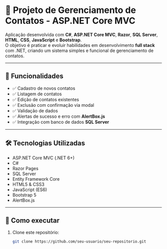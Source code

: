 # 📒 Projeto de Gerenciamento de Contatos - ASP.NET Core MVC

Aplicação desenvolvida com **C#**, **ASP.NET Core MVC**, **Razor**, **SQL Server**, **HTML**, **CSS**, **JavaScript** e **Bootstrap**.  
O objetivo é praticar e evoluir habilidades em desenvolvimento **full stack** com .NET, criando um sistema simples e funcional de gerenciamento de contatos.

---

## 🚀 Funcionalidades

- ✅ Cadastro de novos contatos  
- ✅ Listagem de contatos  
- ✅ Edição de contatos existentes  
- ✅ Exclusão com confirmação via modal  
- ✅ Validação de dados  
- ✅ Alertas de sucesso e erro com **AlertBox.js**  
- ✅ Integração com banco de dados **SQL Server**

---

## 🛠️ Tecnologias Utilizadas

- ASP.NET Core MVC (.NET 6+)
- C#
- Razor Pages
- SQL Server
- Entity Framework Core
- HTML5 & CSS3
- JavaScript (ES6)
- Bootstrap 5
- AlertBox.js

---

## 💾 Como executar

1. Clone este repositório:  
   ```bash
   git clone https://github.com/seu-usuario/seu-repositorio.git
